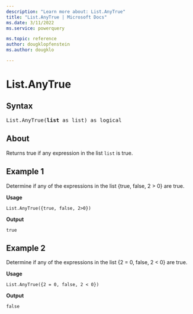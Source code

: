```yaml
---
description: "Learn more about: List.AnyTrue"
title: "List.AnyTrue | Microsoft Docs"
ms.date: 3/11/2022
ms.service: powerquery

ms.topic: reference
author: dougklopfenstein
ms.author: dougklo

---
```

# List.AnyTrue

## Syntax

<pre>
List.AnyTrue(<b>list</b> as list) as logical
</pre>
  
## About

Returns true if any expression in the list `list` is true.

## Example 1

Determine if any of the expressions in the list {true, false, 2 > 0} are true.

**Usage**

```powerquery-m
List.AnyTrue({true, false, 2>0})
```

**Output**

`true`

## Example 2

Determine if any of the expressions in the list {2 = 0, false, 2 < 0} are true.

**Usage**

```powerquery-m
List.AnyTrue({2 = 0, false, 2 < 0})
```

**Output**

`false`
